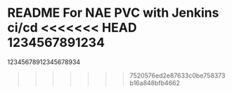 README
For NAE PVC with Jenkins ci/cd
<<<<<<< HEAD
1234567891234
=======
12345678912345678934
>>>>>>> 7520576ed2e87633c0be758373b16a848bfb4662
